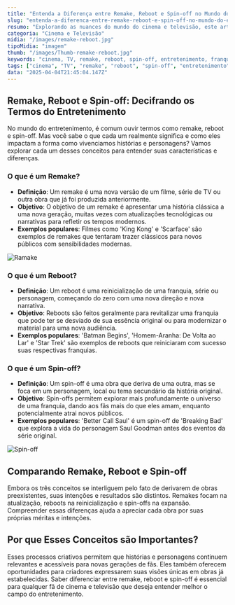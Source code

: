 ```yaml
---
title: "Entenda a Diferença entre Remake, Reboot e Spin-off no Mundo do Entretenimento"
slug: "entenda-a-diferenca-entre-remake-reboot-e-spin-off-no-mundo-do-entretenimento"
resumo: "Explorando as nuances do mundo do cinema e televisão, este artigo esclarece as diferenças entre remake, reboot e spin-off, termos frequentemente utilizados mas muitas vezes confundidos."
categoria: "Cinema e Televisão"
midia: "/images/remake-reboot.jpg"
tipoMidia: "imagem"
thumb: "/images/Thumb-remake-reboot.jpg"
keywords: "cinema, TV, remake, reboot, spin-off, entretenimento, franquias, filmes"
tags: ["cinema", "TV", "remake", "reboot", "spin-off", "entretenimento", "franquias", "filmes"]
data: "2025-04-04T21:45:04.147Z"
---
```


## Remake, Reboot e Spin-off: Decifrando os Termos do Entretenimento

No mundo do entretenimento, é comum ouvir termos como remake, reboot e spin-off. Mas você sabe o que cada um realmente significa e como eles impactam a forma como vivenciamos histórias e personagens? Vamos explorar cada um desses conceitos para entender suas características e diferenças.

### O que é um Remake?

- **Definição**: Um remake é uma nova versão de um filme, série de TV ou outra obra que já foi produzida anteriormente. 
- **Objetivo**: O objetivo de um remake é apresentar uma história clássica a uma nova geração, muitas vezes com atualizações tecnológicas ou narrativas para refletir os tempos modernos.
- **Exemplos populares**: Filmes como 'King Kong' e 'Scarface' são exemplos de remakes que tentaram trazer clássicos para novos públicos com sensibilidades modernas.

![Ramake](/images/LAST-OF-US.webp)

### O que é um Reboot?

- **Definição**: Um reboot é uma reinicialização de uma franquia, série ou personagem, começando do zero com uma nova direção e nova narrativa.
- **Objetivo**: Reboots são feitos geralmente para revitalizar uma franquia que pode ter se desviado de sua essência original ou para modernizar o material para uma nova audiência.
- **Exemplos populares**: 'Batman Begins', 'Homem-Aranha: De Volta ao Lar' e 'Star Trek' são exemplos de reboots que reiniciaram com sucesso suas respectivas franquias.

### O que é um Spin-off?

- **Definição**: Um spin-off é uma obra que deriva de uma outra, mas se foca em um personagem, local ou tema secundário da história original.
- **Objetivo**: Spin-offs permitem explorar mais profundamente o universo de uma franquia, dando aos fãs mais do que eles amam, enquanto potencialmente atrai novos públicos.
- **Exemplos populares**: 'Better Call Saul' é um spin-off de 'Breaking Bad' que explora a vida do personagem Saul Goodman antes dos eventos da série original.

![Spin-off](/images/Spin-off.webp)

## Comparando Remake, Reboot e Spin-off

Embora os três conceitos se interliguem pelo fato de derivarem de obras preexistentes, suas intenções e resultados são distintos. Remakes focam na atualização, reboots na reinicialização e spin-offs na expansão. Compreender essas diferenças ajuda a apreciar cada obra por suas próprias méritas e intenções.

## Por que Esses Conceitos são Importantes?

Esses processos criativos permitem que histórias e personagens continuem relevantes e acessíveis para novas gerações de fãs. Eles também oferecem oportunidades para criadores expressarem suas visões únicas em obras já estabelecidas. Saber diferenciar entre remake, reboot e spin-off é essencial para qualquer fã de cinema e televisão que deseja entender melhor o campo do entretenimento.